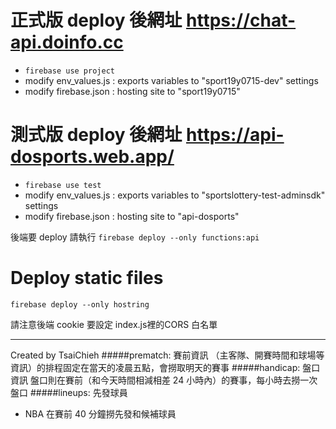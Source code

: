 
# 正式版 deploy 後網址 https://chat-api.doinfo.cc
* `firebase use project`
* modify env_values.js : exports variables to "sport19y0715-dev" settings
* modify firebase.json : hosting site to "sport19y0715"


# 測式版 deploy 後網址 https://api-dosports.web.app/
* `firebase use test`
* modify env_values.js : exports variables to "sportslottery-test-adminsdk" settings
* modify firebase.json : hosting site to "api-dosports"

後端要 deploy 請執行
`firebase deploy --only functions:api`

# Deploy static files 
`firebase deploy --only hostring`

請注意後端 cookie 要設定 index.js裡的CORS 白名單

---

Created by TsaiChieh
#####prematch: 賽前資訊
（主客隊、開賽時間和球場等資訊）的排程固定在當天的凌晨五點，會撈取明天的賽事
#####handicap: 盤口資訊
盤口則在賽前（和今天時間相減相差 24 小時內）的賽事，每小時去撈一次盤口
#####lineups: 先發球員

- NBA 在賽前 40 分鐘撈先發和候補球員
